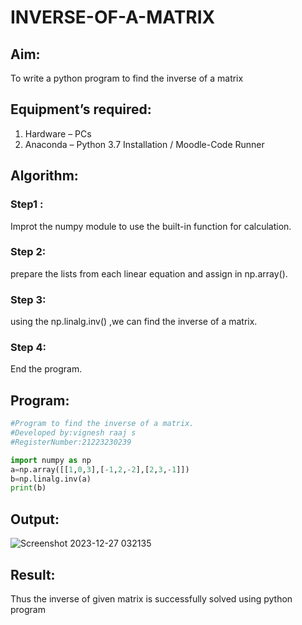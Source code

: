 # INVERSE-OF-A-MATRIX
## Aim:
To write a python program to find the inverse of a matrix
## Equipment’s required:
1. 	Hardware – PCs
2. 	Anaconda – Python 3.7 Installation / Moodle-Code Runner
## Algorithm:
### Step1 : 
Improt the numpy module to use the built-in function for calculation. 
### Step 2: 
prepare the lists from each linear equation and assign in np.array().
### Step 3: 
using the np.linalg.inv() ,we can find the inverse of a matrix.
### Step 4: 
End the program.
 

## Program:
```PYTHON
#Program to find the inverse of a matrix.
#Developed by:vignesh raaj s
#RegisterNumber:21223230239

import numpy as np
a=np.array([[1,0,3],[-1,2,-2],[2,3,-1]])
b=np.linalg.inv(a)
print(b)

```
## Output:
![Screenshot 2023-12-27 032135](https://github.com/vigneshraaj00/INVERSE-OF-A-MATRIX/assets/138849113/366f12ee-7404-4d52-a68d-9f73f2822887)

## Result:
Thus the inverse of given matrix is successfully solved using python program

